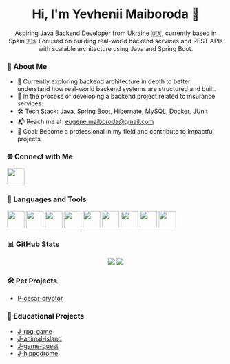 <h1 align="center">Hi, I'm Yevhenii Maiboroda 👋</h1>

<p align="center">
Aspiring Java Backend Developer from Ukraine 🇺🇦, currently based in Spain 🇪🇸  
Focused on building real-world backend services and REST APIs with scalable architecture using Java and Spring Boot.
</p>

### 🚀 About Me

- 🌱 Currently exploring backend architecture in depth to better understand how real-world backend systems are structured and built.
- 🧩 In the process of developing a backend project related to insurance services.
- 🛠 Tech Stack: Java, Spring Boot, Hibernate, MySQL, Docker, JUnit
- 📬 Reach me at: [eugene.maiboroda@gmail.com](mailto:eugene.maiboroda@gmail.com)
- 🎯 Goal: Become a professional in my field and contribute to impactful projects

### 🌐 Connect with Me

<p align="left">
  <a href="https://www.linkedin.com/in/yevhenii-maiboroda-6b107597/" target="_blank"><img src="https://cdn.jsdelivr.net/gh/devicons/devicon/icons/linkedin/linkedin-original.svg" width="40" height="40"/></a>

### 🧰 Languages and Tools

<p align="left">
  <img src="https://cdn.jsdelivr.net/gh/devicons/devicon/icons/java/java-original.svg" width="40" height="40" />
  <img src="https://cdn.jsdelivr.net/gh/devicons/devicon/icons/spring/spring-original.svg" width="40" height="40" />
  <img src="https://cdn.jsdelivr.net/gh/devicons/devicon/icons/hibernate/hibernate-original.svg" width="40" height="40" />
  <img src="https://cdn.jsdelivr.net/gh/devicons/devicon/icons/mysql/mysql-original.svg" width="40" height="40" />
  <img src="https://cdn.jsdelivr.net/gh/devicons/devicon/icons/postgresql/postgresql-original.svg" width="40" height="40" />
  <img src="https://cdn.jsdelivr.net/gh/devicons/devicon/icons/docker/docker-original.svg" width="40" height="40" />
  <img src="https://cdn.jsdelivr.net/gh/devicons/devicon/icons/intellij/intellij-original.svg" width="40" height="40" />
  <img src="https://cdn.jsdelivr.net/gh/devicons/devicon/icons/html5/html5-original.svg" width="40" height="40" />
  <img src="https://cdn.jsdelivr.net/gh/devicons/devicon/icons/git/git-original.svg" width="40" height="40" />
</p>

### 📊 GitHub Stats

<p align="center">
  <img src="https://github-readme-stats.vercel.app/api/top-langs/?username=eugene-maiboroda&layout=compact&theme=default" />
  <img src="https://github-readme-stats.vercel.app/api?username=eugene-maiboroda&show_icons=true&theme=default" />
</p>

### 🛠 Pet Projects
- [P-cesar-cryptor](https://github.com/eugene-maiboroda/P-cesar-cryptor)

### 🧪 Educational Projects
- [J-rpg-game](https://github.com/eugene-maiboroda/J-rpg-game)
- [J-animal-island](https://github.com/eugene-maiboroda/J-animal-island)
- [J-game-quest](https://github.com/eugene-maiboroda/J-game-quest)
- [J-hippodrome](https://github.com/eugene-maiboroda/J-hippodrome)
